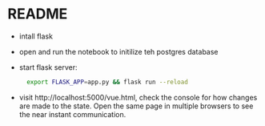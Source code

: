 # README

* intall flask
* open and run the notebook to initilize teh postgres database
* start flask server:

  ``` bash
    export FLASK_APP=app.py && flask run --reload 
  ```

* visit http://localhost:5000/vue.html, check the console for how changes are made to the state. Open the same page in multiple browsers to see the near instant communication.
